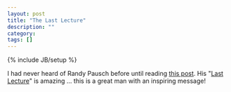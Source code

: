 ```yaml
---
layout: post
title: "The Last Lecture"
description: ""
category:
tags: []
---
```

{% include JB/setup %}

I had never heard of Randy Pausch before until reading [this post](http://googleresearch.blogspot.com/2008/07/remembering-randy-pausch.html). His "[Last Lecture](http://www.youtube.com/watch?v=ji5_MqicxSo)" is amazing ... this is a great man with an inspiring message!
